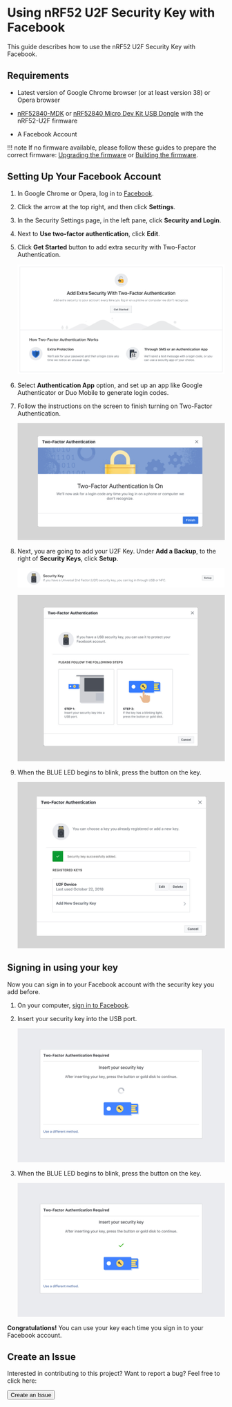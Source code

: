 # Using nRF52 U2F Security Key with Facebook

This guide describes how to use the nRF52 U2F Security Key with Facebook.

## Requirements

* Latest version of Google Chrome browser (or at least version 38) or Opera browser

* [nRF52840-MDK](https://store.makerdiary.com/collections/frontpage/products/nrf52840-mdk-iot-development-kit) or [nRF52840 Micro Dev Kit USB Dongle](https://store.makerdiary.com/collections/frontpage/products/nrf52840-mdk-usb-dongle) with the nRF52-U2F firmware

* A Facebook Account

!!! note
	If no firmware available, please follow these guides to prepare the correct firmware: [Upgrading the firmware](../upgrading/) or [Building the firmware](../building).

## Setting Up Your Facebook Account

1. In Google Chrome or Opera, log in to [Facebook](https://www.facebook.com/).

2. Click the arrow at the top right, and then click **Settings**.

3. In the Security Settings page, in the left pane, click **Security and Login**.

4. Next to **Use two-factor authentication**, click **Edit**.

5. Click **Get Started** button to add extra security with Two-Factor Authentication.

	![](images/add-extra-security-to-facebook.png)

6. Select **Authentication App** option, and set up an app like Google Authenticator or Duo Mobile to generate login codes.

7. Follow the instructions on the screen to finish turning on Two-Factor Authentication.

	![](images/turn-on-two-factor-authentication-with-facebook.jpg)

8. Next, you are going to add your U2F Key. Under **Add a Backup**, to the right of **Security Keys**, click **Setup**.

	![](images/add-security-key-for-facebook.png)

	![](images/register-u2f-key-with-facebook.jpg)

9. When the BLUE LED begins to blink, press the button on the key.

	![](images/u2f-key-added-for-facebook.jpg)

## Signing in using your key

Now you can sign in to your Facebook account with the security key you add before.

1. On your computer, [sign in to Facebook](https://www.facebook.com/). 

2. Insert your security key into the USB port.
    
	![](images/sign-in-to-facebook-with-u2f-1.jpg)

3. When the BLUE LED begins to blink, press the button on the key.

	![](images/sign-in-to-facebook-with-u2f-2.jpg)

**Congratulations!** You can use your key each time you sign in to your Facebook account.

## Create an Issue

Interested in contributing to this project? Want to report a bug? Feel free to click here:

<a href="https://github.com/makerdiary/nrf52-u2f/issues/new"><button data-md-color-primary="marsala"><i class="fa fa-github"></i> Create an Issue</button></a>
